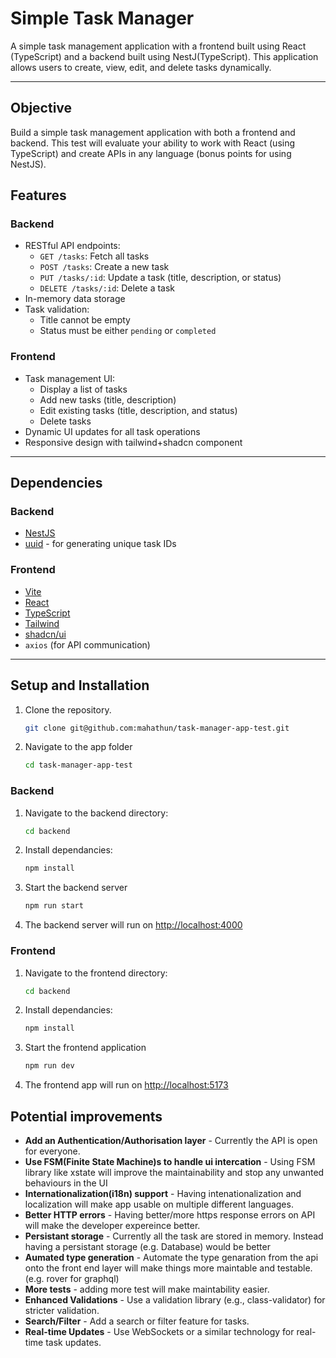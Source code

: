 # Simple Task Manager

A simple task management application with a frontend built using React (TypeScript) and a backend built using NestJ(TypeScript). This application allows users to create, view, edit, and delete tasks dynamically.

---

## Objective
Build a simple task management application with both a frontend and backend. This test will
evaluate your ability to work with React (using TypeScript) and create APIs in any language (bonus
points for using NestJS).

## Features

### Backend
- RESTful API endpoints:
  - `GET /tasks`: Fetch all tasks
  - `POST /tasks`: Create a new task
  - `PUT /tasks/:id`: Update a task (title, description, or status)
  - `DELETE /tasks/:id`: Delete a task
- In-memory data storage
- Task validation:
  - Title cannot be empty
  - Status must be either `pending` or `completed`

### Frontend
- Task management UI:
  - Display a list of tasks
  - Add new tasks (title, description)
  - Edit existing tasks (title, description, and status)
  - Delete tasks
- Dynamic UI updates for all task operations
- Responsive design with tailwind+shadcn component

---

## Dependencies

### Backend
- [NestJS](https://nestjs.com/)
- [uuid](https://www.npmjs.com/package/uuid) - for generating unique task IDs 

### Frontend
- [Vite](https://vite.dev/)
- [React](https://react.dev/)
- [TypeScript](https://www.typescriptlang.org/)
- [Tailwind](https://tailwindcss.com/)
- [shadcn/ui](https://ui.shadcn.com/)
- `axios` (for API communication)

---

## Setup and Installation

1. Clone the repository.
    ```bash
    git clone git@github.com:mahathun/task-manager-app-test.git
2. Navigate to the app folder
    ```bash
    cd task-manager-app-test
    ```

### Backend

1. Navigate to the backend directory:
   ```bash
   cd backend
2. Install dependancies:
    ```bash
    npm install
3. Start the backend server
    ```bash
    npm run start
4.	The backend server will run on [http://localhost:4000](http://localhost:4000)


### Frontend

1. Navigate to the frontend directory:
   ```bash
   cd backend
2. Install dependancies:
    ```bash
    npm install
3. Start the frontend application
    ```bash
    npm run dev
4.	The frontend app will run on [http://localhost:5173](http://localhost:5173)



## Potential improvements

* **Add an Authentication/Authorisation layer** - Currently the API is open for everyone. 
* **Use FSM(Finite State Machine)s to handle ui intercation** - Using FSM library like xstate will improve the maintainability and stop any unwanted behaviours in the UI
* **Internationalization(i18n) support** - Having intenationalization and localization will make app usable on multiple different languages.
* **Better HTTP errors** - Having better/more https response errors on API will make the developer expereince better.
* **Persistant storage** - Currently all the task are stored in memory. Instead having a persistant storage (e.g. Database) would be better
* **Aumated type generation** - Automate the type genaration from the api onto the front end layer will make things more maintable and testable. (e.g. rover for graphql)
* **More tests** - adding more test will make maintability easier. 
* **Enhanced Validations** - Use a validation library (e.g., class-validator) for stricter validation.
* **Search/Filter** -  Add a search or filter feature for tasks.
* **Real-time Updates** - Use WebSockets or a similar technology for real-time task updates.